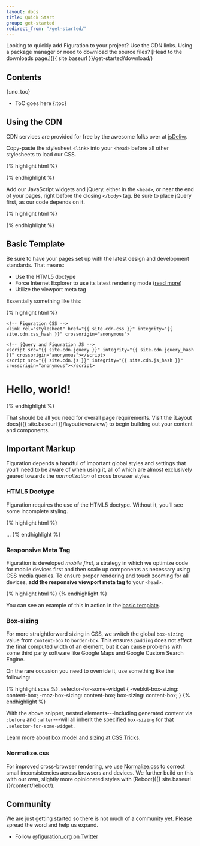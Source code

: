 ```yaml
---
layout: docs
title: Quick Start
group: get-started
redirect_from: "/get-started/"
---
```


Looking to quickly add Figuration to your project? Use the CDN links. Using a package manager or need to download the source files? [Head to the downloads page.]({{ site.baseurl }}/get-started/download/)

## Contents
{:.no_toc}

* ToC goes here
{:toc}

## Using the CDN

CDN services are provided for free by the awesome folks over at [jsDelivr](https://www.jsdelivr.com/).

Copy-paste the stylesheet `<link>` into your `<head>` before all other stylesheets to load our CSS.

{% highlight html %}
<link rel="stylesheet" href="{{ site.cdn.css }}" integrity="{{ site.cdn.css_hash }}" crossorigin="anonymous">
{% endhighlight %}

Add our JavaScript widgets and jQuery, either in the `<head>`, or near the end of your pages, right before the closing `</body>` tag. Be sure to place jQuery first, as our code depends on it.

{% highlight html %}
<script src="{{ site.cdn.jquery }}" integrity="{{ site.cdn.jquery_hash }}" crossorigin="anonymous"></script>
<script src="{{ site.cdn.js }}" integrity="{{ site.cdn.js_hash }}" crossorigin="anonymous"></script>
{% endhighlight %}

## Basic Template
Be sure to have your pages set up with the latest design and development standards. That means:

* Use the HTML5 doctype
* Force Internet Explorer to use its latest rendering mode ([read more](http://stackoverflow.com/q/6771258))
* Utilize the viewport meta tag

Essentially something like this:

{% highlight html %}
<!DOCTYPE html>
<html lang="en-us">
  <head>
    <!-- Required meta tags -->
    <meta charset="utf-8">
    <meta name="viewport" content="width=device-width, initial-scale=1, shrink-to-fit=no">

    <!-- Figuration CSS -->
    <link rel="stylesheet" href="{{ site.cdn.css }}" integrity="{{ site.cdn.css_hash }}" crossorigin="anonymous">

    <!-- jQuery and Figuration JS -->
    <script src="{{ site.cdn.jquery }}" integrity="{{ site.cdn.jquery_hash }}" crossorigin="anonymous"></script>
    <script src="{{ site.cdn.js }}" integrity="{{ site.cdn.js_hash }}" crossorigin="anonymous"></script>
  </head>
  <body>
    <h1>Hello, world!</h1>
  </body>
</html>
{% endhighlight %}

That should be all you need for overall page requirements. Visit the [Layout docs]({{ site.baseurl }}/layout/overview/) to begin building out your content and components.

## Important Markup

Figuration depends a handful of important global styles and settings that you'll need to be aware of when using it, all of which are almost exclusively geared towards the *normalization* of cross browser styles.

### HTML5 Doctype

Figuration requires the use of the HTML5 doctype. Without it, you'll see some incomplete styling.

{% highlight html %}
<!DOCTYPE html>
<html lang="en-us">
  ...
</html>
{% endhighlight %}

### Responsive Meta Tag

Figuration is developed *mobile first*, a strategy in which we optimize code for mobile devices first and then scale up components as necessary using CSS media queries. To ensure proper rendering and touch zooming for all devices, **add the responsive viewport meta tag** to your `<head>`.

{% highlight html %}
<meta name="viewport" content="width=device-width, initial-scale=1, shrink-to-fit=no">
{% endhighlight %}

You can see an example of this in action in the [basic template](#basic-template).

### Box-sizing

For more straightforward sizing in CSS, we switch the global `box-sizing` value from `content-box` to `border-box`. This ensures `padding` does not affect the final computed width of an element, but it can cause problems with some third party software like Google Maps and Google Custom Search Engine.

On the rare occasion you need to override it, use something like the following:

{% highlight scss %}
.selector-for-some-widget {
  -webkit-box-sizing: content-box;
     -moz-box-sizing: content-box;
          box-sizing: content-box;
}
{% endhighlight %}

With the above snippet, nested elements---including generated content via `:before` and `:after`---will all inherit the specified `box-sizing` for that `.selector-for-some-widget`.

Learn more about [box model and sizing at CSS Tricks](https://css-tricks.com/box-sizing/).

### Normalize.css

For improved cross-browser rendering, we use [Normalize.css](http://necolas.github.io/normalize.css/) to correct small inconsistencies across browsers and devices. We further build on this with our own, slightly more opinionated styles with [Reboot]({{ site.baseurl }}/content/reboot/).

## Community

We are just getting started so there is not much of a community yet.  Please spread the word and help us expand.

- Follow [@figuration_org on Twitter](https://twitter.com/figuration_org)
